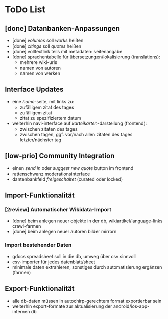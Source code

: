 # ToDo List

## [done] Datanbanken-Anpassungen
- [done] *volumes* soll *works* heißen
- [done] *citings* soll *quotes* heißen
- [done] volltextlink teils mit metadaten: seitenangabe
- [done] sprachentabelle für übersetzungen/lokalisierung (translations):
	- mehrere wiki-urls
	- namen von autoren
	- namen von werken

## Interface Updates
- eine *home*-seite, mit links zu:
	- zufälligem zitat des tages
	- zufälligem zitat
	- zitat zu spezifiziertem datum
- weiterhin navi-interface auf *karteikarten*-darstellung (frontend):
	- zwischen zitaten des tages
	- zwischen tagen, ggf. vor/nach allen zitaten des tages letzter/nächster tag

## [low-prio] Community Integration
- einen *send in* oder *suggest new quote* button im frontend
- rattenschwanz moderationsinterface
- dantenbankfeld *freigeschaltet* (curated oder locked)

## Import-Funktionalität

### [2review] Automatischer Wikidata-Import
- [done] beim anlegen neuer objekte in der db, wikiartikel/language-links crawl-farmen
- [done] beim anlegen neuer autoren bilder mirrorn

### Import bestehender Daten
- gdocs spreadsheet soll in die db, umweg über csv sinnvoll
- csv-importer für jedes datenblatt/sheet
- minimale daten extrahieren, sonstiges durch automatisierung ergänzen (farmen)

## Export-Funktionalität
- alle db-daten müssen in autochirp-gerechtem format exportierbar sein
- weiterhin export-formate zur aktualisierung der android/ios-app-internen db
